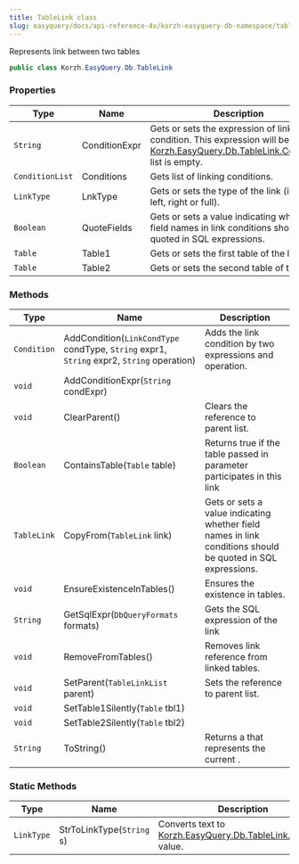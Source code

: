 ```yaml
---
title: TableLink class
slug: easyquery/docs/api-reference-4x/korzh-easyquery-db-namespace/tablelink-class
---
```



Represents link between two tables
```csharp
public class Korzh.EasyQuery.Db.TableLink

```

### Properties

| Type | Name | Description | 
| --- | --- | --- | 
| `String` | ConditionExpr | Gets or sets the expression of link condition.  This expression will be used if [Korzh.EasyQuery.Db.TableLink.Conditions](/api-reference-4x/korzh-easyquery-db-namespace/tablelink-class) list is empty. | 
| `ConditionList` | Conditions | Gets list of linking conditions. | 
| `LinkType` | LnkType | Gets or sets the type of the link (inner, left, right or full). | 
| `Boolean` | QuoteFields | Gets or sets a value indicating whether field names in link conditions should be quoted in SQL expressions. | 
| `Table` | Table1 | Gets or sets the first table of the link. | 
| `Table` | Table2 | Gets or sets the second table of the link. | 


### Methods

| Type | Name | Description | 
| --- | --- | --- | 
| `Condition` | AddCondition(`LinkCondType` condType, `String` expr1, `String` expr2, `String` operation) | Adds the link condition by two expressions and operation. | 
| `void` | AddConditionExpr(`String` condExpr) |  | 
| `void` | ClearParent() | Clears the reference to parent list. | 
| `Boolean` | ContainsTable(`Table` table) | Returns true if the table passed in parameter participates in this link | 
| `TableLink` | CopyFrom(`TableLink` link) | Gets or sets a value indicating whether field names in link conditions should be quoted in SQL expressions. | 
| `void` | EnsureExistenceInTables() | Ensures the existence in tables. | 
| `String` | GetSqlExpr(`DbQueryFormats` formats) | Gets the SQL expression of the link | 
| `void` | RemoveFromTables() | Removes link reference from linked tables. | 
| `void` | SetParent(`TableLinkList` parent) | Sets the reference to parent list. | 
| `void` | SetTable1Silently(`Table` tbl1) |  | 
| `void` | SetTable2Silently(`Table` tbl2) |  | 
| `String` | ToString() | Returns a <see cref="T:System.String"></see> that represents the current <see cref="T:System.Object"></see>. | 


### Static Methods

| Type | Name | Description | 
| --- | --- | --- | 
| `LinkType` | StrToLinkType(`String` s) | Converts text to [Korzh.EasyQuery.Db.TableLink.LinkType](/api-reference-4x/korzh-easyquery-db-namespace/tablelink-class) value. |